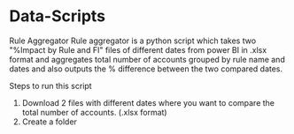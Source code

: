 # Data-Scripts
Rule Aggregator
Rule aggregator is a python script which takes two "%Impact by Rule and FI" files of different dates from power BI in .xlsx format and aggregates total number of accounts grouped by rule name and dates and also outputs the % difference between the two compared dates.

Steps to run this script
1. Download 2 files with different dates where you want to compare the total number of accounts. (.xlsx format)
2. Create a folder 

